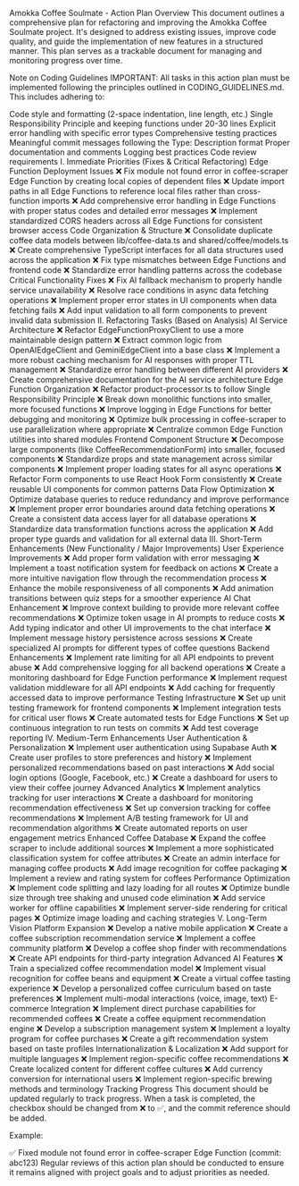 Amokka Coffee Soulmate - Action Plan
Overview
This document outlines a comprehensive plan for refactoring and improving the Amokka Coffee Soulmate project. It's designed to address existing issues, improve code quality, and guide the implementation of new features in a structured manner. This plan serves as a trackable document for managing and monitoring progress over time.

Note on Coding Guidelines
IMPORTANT: All tasks in this action plan must be implemented following the principles outlined in CODING_GUIDELINES.md. This includes adhering to:

Code style and formatting (2-space indentation, line length, etc.)
Single Responsibility Principle and keeping functions under 20-30 lines
Explicit error handling with specific error types
Comprehensive testing practices
Meaningful commit messages following the Type: Description format
Proper documentation and comments
Logging best practices
Code review requirements
I. Immediate Priorities (Fixes & Critical Refactoring)
Edge Function Deployment Issues
❌ Fix module not found error in coffee-scraper Edge Function by creating local copies of dependent files
❌ Update import paths in all Edge Functions to reference local files rather than cross-function imports
❌ Add comprehensive error handling in Edge Functions with proper status codes and detailed error messages
❌ Implement standardized CORS headers across all Edge Functions for consistent browser access
Code Organization & Structure
❌ Consolidate duplicate coffee data models between lib/coffee-data.ts and shared/coffee/models.ts
❌ Create comprehensive TypeScript interfaces for all data structures used across the application
❌ Fix type mismatches between Edge Functions and frontend code
❌ Standardize error handling patterns across the codebase
Critical Functionality Fixes
❌ Fix AI fallback mechanism to properly handle service unavailability
❌ Resolve race conditions in async data fetching operations
❌ Implement proper error states in UI components when data fetching fails
❌ Add input validation to all form components to prevent invalid data submission
II. Refactoring Tasks (Based on Analysis)
AI Service Architecture
❌ Refactor EdgeFunctionProxyClient to use a more maintainable design pattern
❌ Extract common logic from OpenAIEdgeClient and GeminiEdgeClient into a base class
❌ Implement a more robust caching mechanism for AI responses with proper TTL management
❌ Standardize error handling between different AI providers
❌ Create comprehensive documentation for the AI service architecture
Edge Function Organization
❌ Refactor product-processor.ts to follow Single Responsibility Principle
❌ Break down monolithic functions into smaller, more focused functions
❌ Improve logging in Edge Functions for better debugging and monitoring
❌ Optimize bulk processing in coffee-scraper to use parallelization where appropriate
❌ Centralize common Edge Function utilities into shared modules
Frontend Component Structure
❌ Decompose large components (like CoffeeRecommendationForm) into smaller, focused components
❌ Standardize props and state management across similar components
❌ Implement proper loading states for all async operations
❌ Refactor Form components to use React Hook Form consistently
❌ Create reusable UI components for common patterns
Data Flow Optimization
❌ Optimize database queries to reduce redundancy and improve performance
❌ Implement proper error boundaries around data fetching operations
❌ Create a consistent data access layer for all database operations
❌ Standardize data transformation functions across the application
❌ Add proper type guards and validation for all external data
III. Short-Term Enhancements (New Functionality / Major Improvements)
User Experience Improvements
❌ Add proper form validation with error messaging
❌ Implement a toast notification system for feedback on actions
❌ Create a more intuitive navigation flow through the recommendation process
❌ Enhance the mobile responsiveness of all components
❌ Add animation transitions between quiz steps for a smoother experience
AI Chat Enhancement
❌ Improve context building to provide more relevant coffee recommendations
❌ Optimize token usage in AI prompts to reduce costs
❌ Add typing indicator and other UI improvements to the chat interface
❌ Implement message history persistence across sessions
❌ Create specialized AI prompts for different types of coffee questions
Backend Enhancements
❌ Implement rate limiting for all API endpoints to prevent abuse
❌ Add comprehensive logging for all backend operations
❌ Create a monitoring dashboard for Edge Function performance
❌ Implement request validation middleware for all API endpoints
❌ Add caching for frequently accessed data to improve performance
Testing Infrastructure
❌ Set up unit testing framework for frontend components
❌ Implement integration tests for critical user flows
❌ Create automated tests for Edge Functions
❌ Set up continuous integration to run tests on commits
❌ Add test coverage reporting
IV. Medium-Term Enhancements
User Authentication & Personalization
❌ Implement user authentication using Supabase Auth
❌ Create user profiles to store preferences and history
❌ Implement personalized recommendations based on past interactions
❌ Add social login options (Google, Facebook, etc.)
❌ Create a dashboard for users to view their coffee journey
Advanced Analytics
❌ Implement analytics tracking for user interactions
❌ Create a dashboard for monitoring recommendation effectiveness
❌ Set up conversion tracking for coffee recommendations
❌ Implement A/B testing framework for UI and recommendation algorithms
❌ Create automated reports on user engagement metrics
Enhanced Coffee Database
❌ Expand the coffee scraper to include additional sources
❌ Implement a more sophisticated classification system for coffee attributes
❌ Create an admin interface for managing coffee products
❌ Add image recognition for coffee packaging
❌ Implement a review and rating system for coffees
Performance Optimization
❌ Implement code splitting and lazy loading for all routes
❌ Optimize bundle size through tree shaking and unused code elimination
❌ Add service worker for offline capabilities
❌ Implement server-side rendering for critical pages
❌ Optimize image loading and caching strategies
V. Long-Term Vision
Platform Expansion
❌ Develop a native mobile application
❌ Create a coffee subscription recommendation service
❌ Implement a coffee community platform
❌ Develop a coffee shop finder with recommendations
❌ Create API endpoints for third-party integration
Advanced AI Features
❌ Train a specialized coffee recommendation model
❌ Implement visual recognition for coffee beans and equipment
❌ Create a virtual coffee tasting experience
❌ Develop a personalized coffee curriculum based on taste preferences
❌ Implement multi-modal interactions (voice, image, text)
E-commerce Integration
❌ Implement direct purchase capabilities for recommended coffees
❌ Create a coffee equipment recommendation engine
❌ Develop a subscription management system
❌ Implement a loyalty program for coffee purchases
❌ Create a gift recommendation system based on taste profiles
Internationalization & Localization
❌ Add support for multiple languages
❌ Implement region-specific coffee recommendations
❌ Create localized content for different coffee cultures
❌ Add currency conversion for international users
❌ Implement region-specific brewing methods and terminology
Tracking Progress
This document should be updated regularly to track progress. When a task is completed, the checkbox should be changed from ❌ to ✅, and the commit reference should be added.

Example:

✅ Fixed module not found error in coffee-scraper Edge Function (commit: abc123)
Regular reviews of this action plan should be conducted to ensure it remains aligned with project goals and to adjust priorities as needed.
